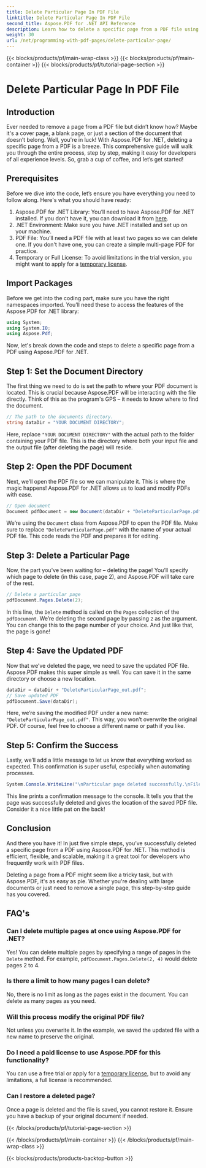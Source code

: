 ```yaml
---
title: Delete Particular Page In PDF File
linktitle: Delete Particular Page In PDF File
second_title: Aspose.PDF for .NET API Reference
description: Learn how to delete a specific page from a PDF file using Aspose.PDF for .NET with this step-by-step guide.
weight: 30
url: /net/programming-with-pdf-pages/delete-particular-page/
---
```


{{< blocks/products/pf/main-wrap-class >}}
{{< blocks/products/pf/main-container >}}
{{< blocks/products/pf/tutorial-page-section >}}

# Delete Particular Page In PDF File

## Introduction

Ever needed to remove a page from a PDF file but didn’t know how? Maybe it's a cover page, a blank page, or just a section of the document that doesn’t belong. Well, you're in luck! With Aspose.PDF for .NET, deleting a specific page from a PDF is a breeze. This comprehensive guide will walk you through the entire process, step by step, making it easy for developers of all experience levels. So, grab a cup of coffee, and let’s get started!

## Prerequisites

Before we dive into the code, let’s ensure you have everything you need to follow along. Here's what you should have ready:

1. Aspose.PDF for .NET Library: You’ll need to have Aspose.PDF for .NET installed. If you don’t have it, you can download it from [here](https://releases.aspose.com/pdf/net/).
2. .NET Environment: Make sure you have .NET installed and set up on your machine.
3. PDF File: You’ll need a PDF file with at least two pages so we can delete one. If you don't have one, you can create a simple multi-page PDF for practice.
4. Temporary or Full License: To avoid limitations in the trial version, you might want to apply for a [temporary license](https://purchase.aspose.com/temporary-license/).

## Import Packages

Before we get into the coding part, make sure you have the right namespaces imported. You’ll need these to access the features of the Aspose.PDF for .NET library:

```csharp
using System;
using System.IO;
using Aspose.Pdf;
```

Now, let's break down the code and steps to delete a specific page from a PDF using Aspose.PDF for .NET.

## Step 1: Set the Document Directory

The first thing we need to do is set the path to where your PDF document is located. This is crucial because Aspose.PDF will be interacting with the file directly. Think of this as the program's GPS – it needs to know where to find the document.

```csharp
// The path to the documents directory.
string dataDir = "YOUR DOCUMENT DIRECTORY";
```

Here, replace `"YOUR DOCUMENT DIRECTORY"` with the actual path to the folder containing your PDF file. This is the directory where both your input file and the output file (after deleting the page) will reside.

## Step 2: Open the PDF Document

Next, we’ll open the PDF file so we can manipulate it. This is where the magic happens! Aspose.PDF for .NET allows us to load and modify PDFs with ease.

```csharp
// Open document
Document pdfDocument = new Document(dataDir + "DeleteParticularPage.pdf");
```


We’re using the `Document` class from Aspose.PDF to open the PDF file. Make sure to replace `"DeleteParticularPage.pdf"` with the name of your actual PDF file. This code reads the PDF and prepares it for editing.

## Step 3: Delete a Particular Page

Now, the part you've been waiting for – deleting the page! You’ll specify which page to delete (in this case, page 2), and Aspose.PDF will take care of the rest.

```csharp
// Delete a particular page
pdfDocument.Pages.Delete(2);
```


In this line, the `Delete` method is called on the `Pages` collection of the `pdfDocument`. We’re deleting the second page by passing `2` as the argument. You can change this to the page number of your choice. And just like that, the page is gone!

## Step 4: Save the Updated PDF

Now that we’ve deleted the page, we need to save the updated PDF file. Aspose.PDF makes this super simple as well. You can save it in the same directory or choose a new location.

```csharp
dataDir = dataDir + "DeleteParticularPage_out.pdf";
// Save updated PDF
pdfDocument.Save(dataDir);
```


Here, we’re saving the modified PDF under a new name: `"DeleteParticularPage_out.pdf"`. This way, you won’t overwrite the original PDF. Of course, feel free to choose a different name or path if you like.

## Step 5: Confirm the Success

Lastly, we’ll add a little message to let us know that everything worked as expected. This confirmation is super useful, especially when automating processes.

```csharp
System.Console.WriteLine("\nParticular page deleted successfully.\nFile saved at " + dataDir);
```


This line prints a confirmation message to the console. It tells you that the page was successfully deleted and gives the location of the saved PDF file. Consider it a nice little pat on the back!

## Conclusion

And there you have it! In just five simple steps, you’ve successfully deleted a specific page from a PDF using Aspose.PDF for .NET. This method is efficient, flexible, and scalable, making it a great tool for developers who frequently work with PDF files.

Deleting a page from a PDF might seem like a tricky task, but with Aspose.PDF, it's as easy as pie. Whether you're dealing with large documents or just need to remove a single page, this step-by-step guide has you covered.

## FAQ's

### Can I delete multiple pages at once using Aspose.PDF for .NET?
Yes! You can delete multiple pages by specifying a range of pages in the `Delete` method. For example, `pdfDocument.Pages.Delete(2, 4)` would delete pages 2 to 4.

### Is there a limit to how many pages I can delete?
No, there is no limit as long as the pages exist in the document. You can delete as many pages as you need.

### Will this process modify the original PDF file?
Not unless you overwrite it. In the example, we saved the updated file with a new name to preserve the original.

### Do I need a paid license to use Aspose.PDF for this functionality?
You can use a free trial or apply for a [temporary license](https://purchase.aspose.com/temporary-license/), but to avoid any limitations, a full license is recommended.

### Can I restore a deleted page?
Once a page is deleted and the file is saved, you cannot restore it. Ensure you have a backup of your original document if needed.

{{< /blocks/products/pf/tutorial-page-section >}}

{{< /blocks/products/pf/main-container >}}
{{< /blocks/products/pf/main-wrap-class >}}

{{< blocks/products/products-backtop-button >}}
